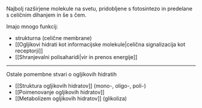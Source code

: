 Najbolj razširjene molekule na svetu, pridobljene s fotosintezo in predelane s celičnim dihanjem in še s čem.

Imajo mnogo funkcij:
- strukturna (celične membrane)
-  [[Ogljikovi hidrati kot informacijske molekule|celična signalizacija kot receptorji]]
- [[Shranjevalni polisaharidi|vir in prenos energije]]

---

Ostale pomembne stvari o ogljikovih hidratih

- [[Struktura ogljikovih hidratov]] (mono-, oligo-, poli-)
- [[Poimenovanje ogljikovih hidratov]]
- [[Metabolizem ogljikovih hidratov]] (glikoliza)